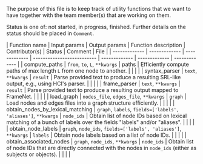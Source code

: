 The purpose of this file is to keep track of utility functions that we want to have together with the team member(s) that are working on them.

Status is one of: not started, in progress, finished. Further details on the status should be placed in `Comment`.

| Function name | Input params | Output params | Function description | Contributor(s) | Status | Comment | File |
| ------------- | ------------- | ------------- | -------------------------- | ------------- | ------------- | ------------- |
| compute_paths | `from`, `to`, `L`, `**kwargs` | paths | Efficiently compute paths of max length `L` from one node to another. | | | | 
| syntax_parser | `text`, `**kwargs` | `result` | Parse provided text to produce a resulting SRL-like output, e.g., using HCI's parser. | | | |
| frame_parser | `text`, `**kwargs` | `result` | Parse provided text to produce a resulting output mapped to FrameNet. | | | |
| load_graph | `nodes_file`, `edges_file`, `**kwargs` | `graph` | Load nodes and edges files into a graph structure efficiently. | | | |
| obtain_nodes_by_lexical_matching | `graph`, `labels`, `fields=['labels', 'aliases']`, `**kwargs` | `node_ids` | Obtain list of node IDs based on lexical matching of a bunch of labels over the fields "labels" and/or "aliases". | | | |
| obtain_node_labels | `graph`, `node_ids`, `fields=['labels', 'aliases']`, `**kwargs` | `labels` | Obtain node labels based on a list of node IDs. | | | |
| obtain_associated_nodes | `graph`, `node_ids`, `**kwargs` | `node_ids` | Obtain list of node IDs that are directly connected with the nodes in `node_ids` (either as subjects or objects). | | | |
